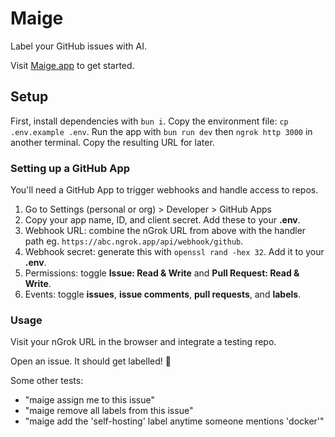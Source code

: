 # Maige

Label your GitHub issues with AI.

Visit [Maige.app](https://maige.app) to get started.

## Setup

First, install dependencies with `bun i`. Copy the environment file: `cp .env.example .env`. Run the app with `bun run dev` then `ngrok http 3000` in another terminal. Copy the resulting URL for later.

### Setting up a GitHub App

You'll need a GitHub App to trigger webhooks and handle access to repos.

1. Go to Settings (personal or org) > Developer > GitHub Apps
2. Copy your app name, ID, and client secret. Add these to your **.env**.
3. Webhook URL: combine the nGrok URL from above with the handler path eg. `https://abc.ngrok.app/api/webhook/github`.
4. Webhook secret: generate this with `openssl rand -hex 32`. Add it to your **.env**.
5. Permissions: toggle **Issue: Read & Write** and **Pull Request: Read & Write**.
6. Events: toggle **issues**, **issue comments**, **pull requests**, and **labels**.

### Usage

Visit your nGrok URL in the browser and integrate a testing repo.

Open an issue. It should get labelled! 🎉

Some other tests:

- "maige assign me to this issue"
- "maige remove all labels from this issue"
- "maige add the 'self-hosting' label anytime someone mentions 'docker'"
